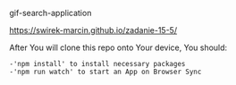 gif-search-application

https://swirek-marcin.github.io/zadanie-15-5/

After You will clone this repo onto Your device, You should:
```
-'npm install' to install necessary packages
-'npm run watch' to start an App on Browser Sync
```
